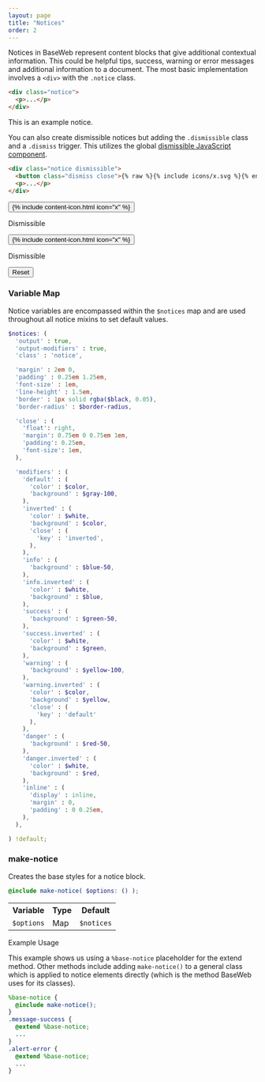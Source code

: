 ```yaml
---
layout: page
title: "Notices"
order: 2
---
```


Notices in BaseWeb represent content blocks that give additional contextual information. This could be helpful tips, success, warning or error messages and additional information to a document. The most basic implementation involves a `<div>` with the `.notice` class.

```html
<div class="notice">
  <p>...</p>
</div>
```

<div class="demo">
  <div class="notice">
    <p>This is an example notice.</p>
  </div>
</div>

You can also create dismissible notices but adding the `.dismissible` class and a `.dismiss` trigger. This utilizes the global [dismissible JavaScript component](/docs/javascript/dismissible/).

```html
<div class="notice dismissible">
  <button class="dismiss close">{% raw %}{% include icons/x.svg %}{% endraw %}</button>
  <p>...</p>
</div>
```

<div class="demo">
  <div class="row">
    <div class="col col-6">
      <div class="notice dismissible">
        <button class="dismiss close">{% include content-icon.html icon="x" %}</button>
        <p>Dismissible</p>
      </div>
    </div>
    <div class="col col-6">
      <div class="notice dismissible inverted">
        <button class="dismiss close">{% include content-icon.html icon="x" %}</button>
        <p>Dismissible</p>
      </div>
    </div>
  </div>
  <div class="row">
    <div class="col col-12">
      <button class="button small" onclick="dismissible.showAll('.demo');">Reset</button>
    </div>
  </div>
</div>

<div id="toc" class="toc"></div>

<section id="map-notices" class="docs-item" markdown="1">

### Variable Map

Notice variables are encompassed within the `$notices` map and are used throughout all notice mixins to set default values.

```scss
$notices: (
  'output' : true,
  'output-modifiers' : true,
  'class' : 'notice',

  'margin' : 2em 0,
  'padding' : 0.25em 1.25em,
  'font-size' : 1em,
  'line-height' : 1.5em,
  'border' : 1px solid rgba($black, 0.05),
  'border-radius' : $border-radius,

  'close' : (
    'float': right,
    'margin': 0.75em 0 0.75em 1em,
    'padding': 0.25em,
    'font-size': 1em,
  ),

  'modifiers' : (
    'default' : (
      'color' : $color,
      'background' : $gray-100,
    ),
    'inverted' : (
      'color' : $white,
      'background' : $color,
      'close' : (
        'key' : 'inverted',
      ),
    ),
    'info' : (
      'background' : $blue-50,
    ),
    'info.inverted' : (
      'color' : $white,
      'background' : $blue,
    ),
    'success' : (
      'background' : $green-50,
    ),
    'success.inverted' : (
      'color' : $white,
      'background' : $green,
    ),
    'warning' : (
      'background' : $yellow-100,
    ),
    'warning.inverted' : (
      'color' : $color,
      'background' : $yellow,
      'close' : (
        'key' : 'default'
      ),
    ),
    'danger' : (
      'background' : $red-50,
    ),
    'danger.inverted' : (
      'color' : $white,
      'background' : $red,
    ),
    'inline' : (
      'display' : inline,
      'margin' : 0,
      'padding' : 0 0.25em,
    ),
  ),

) !default;
```

</section><!-- .docs-item -->

<section id="mixin-make-notice" class="docs-item" markdown="1">

### make-notice

Creates the base styles for a notice block.

```scss
@include make-notice( $options: () );
```

<table class="table table-docs">
  <tr>
    <th>Variable</th>
    <th>Type</th>
    <th>Default</th>
  </tr>
  <tr>
    <td><code>$options</code></td>
    <td>Map</td>
    <td><code>$notices</code></td>
  </tr>
</table>

<p class="subheading">Example Usage</p>

This example shows us using a `%base-notice` placeholder for the extend method. Other methods include adding `make-notice()` to a general class which is applied to notice elements directly (which is the method BaseWeb uses for its classes).

```scss
%base-notice {
  @include make-notice();
}
.message-success {
  @extend %base-notice;
  ...
}
.alert-error {
  @extend %base-notice;
  ...
}
```

</section><!-- .docs-item -->
